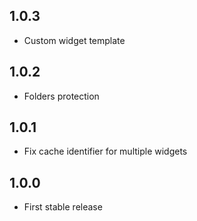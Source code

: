 ## 1.0.3

- Custom widget template

## 1.0.2

- Folders protection

## 1.0.1

- Fix cache identifier for multiple widgets

## 1.0.0

- First stable release
